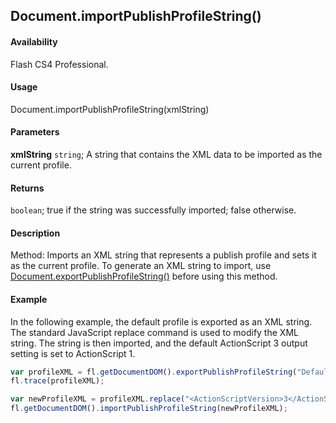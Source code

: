 ## Document.importPublishProfileString()

#### Availability

Flash CS4 Professional.

#### Usage

Document.importPublishProfileString(xmlString)

#### Parameters

**xmlString** `string`; A string that contains the XML data to be imported as the current profile.

#### Returns

`boolean`; true if the string was successfully imported; false otherwise.

#### Description

Method: Imports an XML string that represents a publish profile and sets it as the current profile. To generate an XML string to import, use [Document.exportPublishProfileString()](../Document_object/Document66.md) before using this method.

#### Example

In the following example, the default profile is exported as an XML string. The standard JavaScript replace command is used to modify the XML string. The string is then imported, and the default ActionScript 3 output setting is set to ActionScript 1.

```javascript
var profileXML = fl.getDocumentDOM().exportPublishProfileString("Default");
fl.trace(profileXML);

var newProfileXML = profileXML.replace("<ActionScriptVersion>3</ActionScriptVersion>", "<ActionScriptVersion>1</ActionScriptVersion>");
fl.getDocumentDOM().importPublishProfileString(newProfileXML);
```

